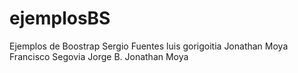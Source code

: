 # ejemplosBS
Ejemplos de Boostrap
Sergio Fuentes
luis gorigoitia
Jonathan Moya
Francisco Segovia
Jorge B.
Jonathan Moya